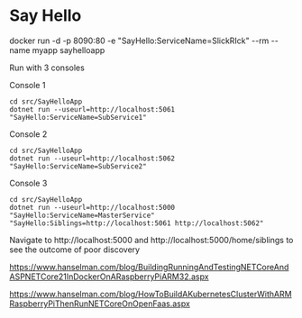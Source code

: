 # Say Hello

docker run -d -p 8090:80 -e "SayHello:ServiceName=SlickRIck" --rm --name myapp sayhelloapp

Run with 3 consoles


Console 1
```
cd src/SayHelloApp
dotnet run --useurl=http://localhost:5061 "SayHello:ServiceName=SubService1"
```

Console 2
```
cd src/SayHelloApp
dotnet run --useurl=http://localhost:5062 "SayHello:ServiceName=SubService2"
```

Console 3
```
cd src/SayHelloApp
dotnet run --useurl=http://localhost:5000 "SayHello:ServiceName=MasterService" "SayHello:Siblings=http://localhost:5061 http://localhost:5062"
```
 
Navigate to http://localhost:5000 and http://localhost:5000/home/siblings to see the outcome of poor discovery

https://www.hanselman.com/blog/BuildingRunningAndTestingNETCoreAndASPNETCore21InDockerOnARaspberryPiARM32.aspx

https://www.hanselman.com/blog/HowToBuildAKubernetesClusterWithARMRaspberryPiThenRunNETCoreOnOpenFaas.aspx